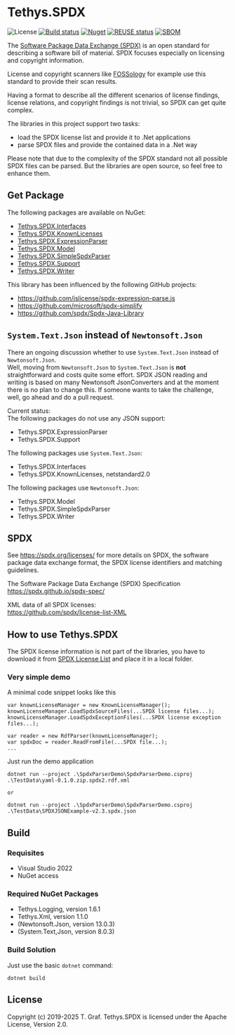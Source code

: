 <!-- 
SPDX-FileCopyrightText: (c) 2019-2025 T. Graf
SPDX-License-Identifier: Apache-2.0
-->

# Tethys.SPDX

![License](https://img.shields.io/badge/license-Apache--2.0-blue.svg)
[![Build status](https://ci.appveyor.com/api/projects/status/beu5qpnvi2urf0i0?svg=true)](https://ci.appveyor.com/project/tngraf/tethys-spdx)
[![Nuget](https://img.shields.io/badge/nuget-2.1.1-brightgreen.svg)](https://www.nuget.org/packages/Tethys.SPDX.KnownLicenses/2.1.1)
[![REUSE status](https://api.reuse.software/badge/git.fsfe.org/reuse/api)](https://api.reuse.software/info/git.fsfe.org/reuse/api)
[![SBOM](https://img.shields.io/badge/SBOM-CycloneDX-brightgreen)](https://github.com/tngraf/Tethys.Dgml/blob/master/SBOM/sbom.cyclonedx.xml)

The [Software Package Data Exchange (SPDX)](https://spdx.dev/) is an open standard for describing a software bill of material.
SPDX focuses especially on licensing and copyright information.

License and copyright scanners like [FOSSology](https://www.fossology.org/) for example use this standard
to provide their scan results.

Having a format to describe all the different scenarios of license findings, license relations,
and copyright findings is not trivial, so SPDX can get quite complex.

The libraries in this project support two tasks:

* load the SPDX license list and provide it to .Net applications
* parse SPDX files and provide the contained data in a .Net way

Please note that due to the complexity of the SPDX standard not all
possible SPDX files can be parsed. But the libraries are open source, so feel
free to enhance them.

## Get Package

The following packages are available on NuGet:

* [Tethys.SPDX.Interfaces](https://www.nuget.org/packages/Tethys.SPDX.Interfaces)
* [Tethys.SPDX.KnownLicenses](https://www.nuget.org/packages/Tethys.SPDX.KnownLicenses)
* [Tethys.SPDX.ExpressionParser](https://www.nuget.org/packages/Tethys.SPDX.ExpressionParser)
* [Tethys.SPDX.Model](https://www.nuget.org/packages/Tethys.SPDX.Model)
* [Tethys.SPDX.SimpleSpdxParser](https://www.nuget.org/packages/Tethys.SPDX.SimpleSpdxParser)
* [Tethys.SPDX.Support](https://www.nuget.org/packages/Tethys.SPDX.Support)
* [Tethys.SPDX.Writer](https://www.nuget.org/packages/Tethys.SPDX.Writer)

This library has been influenced by the following GitHub projects:

* <https://github.com/jslicense/spdx-expression-parse.js>
* <https://github.com/microsoft/spdx-simplify>
* <https://github.com/spdx/Spdx-Java-Library>

## `System.Text.Json` instead of `Newtonsoft.Json`

There an ongoing discussion whether to use `System.Text.Json` instead of `Newtonsoft.Json`.  
Well, moving from `Newtonsoft.Json` to `System.Text.Json` is **not** straightforward and costs
quite some effort. SPDX JSON reading and writing is based on many Newtonsoft JsonConverters
and at the moment there is no plan to change this. If someone wants to take the challenge, well,
go ahead and do a pull request.

Current status:  
The following packages do not use any JSON support:

* Tethys.SPDX.ExpressionParser
* Tethys.SPDX.Support

The following packages use `System.Text.Json`:

* Tethys.SPDX.Interfaces
* Tethys.SPDX.KnownLicenses, netstandard2.0

The following packages use `Newtonsoft.Json`:

* Tethys.SPDX.Model
* Tethys.SPDX.SimpleSpdxParser
* Tethys.SPDX.Writer

## SPDX

See <https://spdx.org/licenses/> for more details on SPDX, the software
package data exchange format, the SPDX license identifiers
and matching guidelines.

The Software Package Data Exchange (SPDX) Specification
<https://spdx.github.io/spdx-spec/>

XML data of all SPDX licenses:  
<https://github.com/spdx/license-list-XML>

## How to use Tethys.SPDX

The SPDX license information is not part of the libraries, you have to
download it from [SPDX License List](https://github.com/spdx/license-list-XML)
and place it in a local folder.

### Very simple demo

A minimal code snippet looks like this

```code
var knownLicenseManager = new KnownLicenseManager();
knownLicenseManager.LoadSpdxSourceFiles(...SPDX license files...);
knownLicenseManager.LoadSpdxExceptionFiles(...SPDX license exception files...);

var reader = new RdfParser(knownLicenseManager);
var spdxDoc = reader.ReadFromFile(...SPDX file...);
...
```

Just run the demo application

```code
dotnet run --project .\SpdxParserDemo\SpdxParserDemo.csproj .\TestData\yaml-0.1.0.zip.spdx2.rdf.xml

or

dotnet run --project .\SpdxParserDemo\SpdxParserDemo.csproj .\TestData\SPDXJSONExample-v2.3.spdx.json
```

## Build

### Requisites

* Visual Studio 2022
* NuGet access

### Required NuGet Packages

* Tethys.Logging, version 1.6.1
* Tethys.Xml, version 1.1.0
* (Newtonsoft.Json, version 13.0.3)
* (System.Text,Json, version 8.0.3)

### Build Solution

Just use the basic `dotnet` command:

```shell
dotnet build
```

## License

Copyright (c) 2019-2025 T. Graf.
Tethys.SPDX is licensed under the Apache License, Version 2.0.
